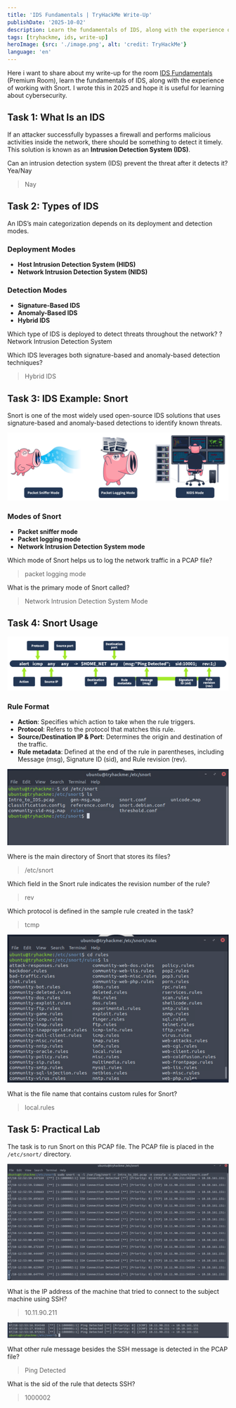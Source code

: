 ```yaml
---
title: 'IDS Fundamentals | TryHackMe Write-Up'
publishDate: '2025-10-02'
description: Learn the fundamentals of IDS, along with the experience of working with Snort.
tags: [tryhackme, ids, write-up]
heroImage: {src: './image.png', alt: 'credit: TryHackMe'}
language: 'en'
---
```

Here i want to share about my write-up for the room [IDS Fundamentals](https://tryhackme.com/room/idsfundamentals) (Premium Room), learn the fundamentals of IDS, along with the experience of working with Snort. I wrote this in 2025 and hope it is useful for learning about cybersecurity.

## Task 1: What Is an IDS

If an attacker successfully bypasses a firewall and performs malicious activities inside the network, there should be something to detect it timely. This solution is known as an **Intrusion Detection System (IDS)**.

Can an intrusion detection system (IDS) prevent the threat after it detects it? Yea/Nay
>Nay

## Task 2: Types of IDS

An IDS’s main categorization depends on its deployment and detection modes.

### Deployment Modes

- **Host Intrusion Detection System (HIDS)**
- **Network Intrusion Detection System (NIDS)**

### Detection Modes

- **Signature-Based IDS**
- **Anomaly-Based IDS**
- **Hybrid IDS**

Which type of IDS is deployed to detect threats throughout the network?
?Network Intrusion Detection System

Which IDS leverages both signature-based and anomaly-based detection techniques?
>Hybrid IDS

## Task 3: IDS Example: Snort

Snort is one of the most widely used open-source IDS solutions that uses signature-based and anomaly-based detections to identify known threats.

![credit: THM](image-1.png)

### Modes of Snort

- **Packet sniffer mode**
- **Packet logging mode**
- **Network Intrusion Detection System mode**

Which mode of Snort helps us to log the network traffic in a PCAP file?
>packet logging mode

What is the primary mode of Snort called?
>Network Intrusion Detection System Mode

## Task 4: Snort Usage

![credit: THM](image-2.png)

### Rule Format

- **Action**: Specifies which action to take when the rule triggers.
- **Protocol**: Refers to the protocol that matches this rule.
- **Source/Destination IP & Port**: Determines the origin and destination of the traffic.
- **Rule metadata**: Defined at the end of the rule in parentheses, including Message (msg), Signature ID (sid), and Rule revision (rev).

![alt text](image-3.png)

Where is the main directory of Snort that stores its files?
>/etc/snort

Which field in the Snort rule indicates the revision number of the rule?
>rev

Which protocol is defined in the sample rule created in the task?
>tcmp

![alt text](image-4.png)

What is the file name that contains custom rules for Snort?
>local.rules

## Task 5: Practical Lab

The task is to run Snort on this PCAP file. The PCAP file is placed in the `/etc/snort/` directory.

![alt text](image-5.png)

What is the IP address of the machine that tried to connect to the subject machine using SSH?
>10.11.90.211

![alt text](image-6.png)

What other rule message besides the SSH message is detected in the PCAP file?
>Ping Detected

What is the sid of the rule that detects SSH?
>1000002
